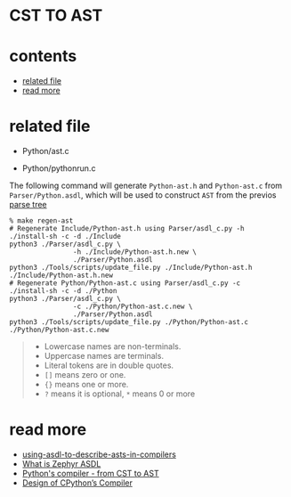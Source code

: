 # CST TO AST

# contents

* [related file](#related-file)
* [read more](#read-more)

# related file

* Python/ast.c

* Python/pythonrun.c

  

The following command will generate `Python-ast.h` and `Python-ast.c` from `Parser/Python.asdl`, which will be used to construct `AST` from the previos [parse tree](https://github.com/zpoint/CPython-Internals/blob/master/Interpreter/compile/compile.md#parse)

```shell
% make regen-ast
# Regenerate Include/Python-ast.h using Parser/asdl_c.py -h
./install-sh -c -d ./Include
python3 ./Parser/asdl_c.py \
                -h ./Include/Python-ast.h.new \
                ./Parser/Python.asdl
python3 ./Tools/scripts/update_file.py ./Include/Python-ast.h ./Include/Python-ast.h.new
# Regenerate Python/Python-ast.c using Parser/asdl_c.py -c
./install-sh -c -d ./Python
python3 ./Parser/asdl_c.py \
                -c ./Python/Python-ast.c.new \
                ./Parser/Python.asdl
python3 ./Tools/scripts/update_file.py ./Python/Python-ast.c ./Python/Python-ast.c.new

```

> * Lowercase names are non-terminals.
> * Uppercase names are terminals.
> * Literal tokens are in double quotes.
> * `[]` means zero or one.
> * `{}` means one or more.
> * `?` means it is optional, `*` means 0 or more



# read more

* [using-asdl-to-describe-asts-in-compilers](https://eli.thegreenplace.net/2014/06/04/using-asdl-to-describe-asts-in-compilers)
* [What is Zephyr ASDL](https://www.oilshell.org/blog/2016/12/11.html)
* [Python's compiler - from CST to AST](https://aoik.me/blog/posts/python-compiler-from-cst-to-ast)
* [Design of CPython’s Compiler](https://devguide.python.org/compiler/)

